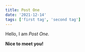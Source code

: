 ```yaml
---
title: Post One
date: '2021-12-14'
tags: ['first tag', 'second tag']
---
```


Hello, I am _Post One._

**Nice to meet you!**